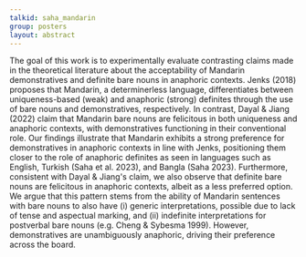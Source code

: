 ```yaml
---
talkid: saha_mandarin
group: posters
layout: abstract
---
```


The goal of this work is to experimentally evaluate contrasting claims made in the theoretical literature about the acceptability of Mandarin demonstratives and definite bare nouns in anaphoric contexts. Jenks (2018) proposes that Mandarin, a determinerless language, differentiates between uniqueness-based (weak) and anaphoric (strong) definites through the use of bare nouns and demonstratives, respectively. In contrast, Dayal & Jiang (2022) claim that Mandarin bare nouns are felicitous in both uniqueness and anaphoric contexts, with demonstratives functioning in their conventional role. Our findings illustrate that Mandarin exhibits a strong preference for demonstratives in anaphoric contexts in line with Jenks, positioning them closer to the role of anaphoric definites as seen in languages such as English, Turkish (Saha et al. 2023), and Bangla (Saha 2023). Furthermore, consistent with Dayal & Jiang's claim, we also observe that definite bare nouns are felicitous in anaphoric contexts, albeit as a less preferred option. We argue that this pattern stems from the ability of Mandarin sentences with bare nouns to also have (i) generic interpretations, possible due to lack of tense and aspectual marking, and (ii) indefinite interpretations for postverbal bare nouns (e.g. Cheng & Sybesma 1999). However, demonstratives are unambiguously anaphoric, driving their preference across the board.